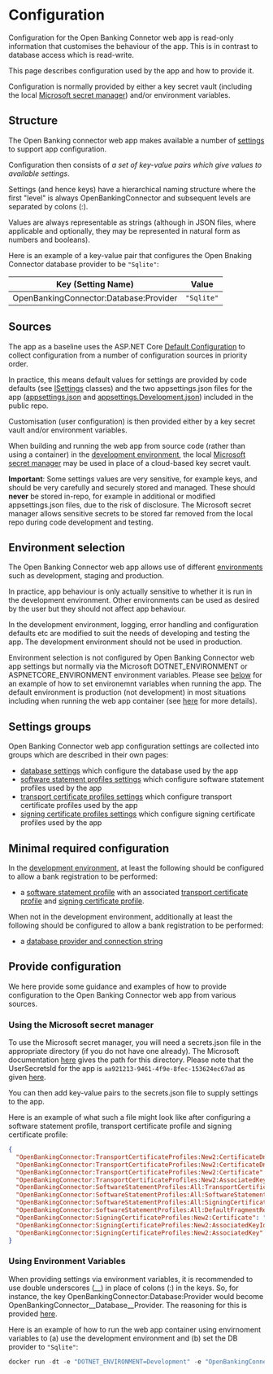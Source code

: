 # Configuration

Configuration for the Open Banking Connetor web app is read-only information that customises the behaviour of the app. This is in contrast to database access which is read-write.

This page describes configuration used by the app and how to provide it.

Configuration is normally provided by either a key secret vault (including the local [Microsoft secret manager](https://docs.microsoft.com/en-us/aspnet/core/security/app-secrets?view=aspnetcore-6.0&tabs=windows)) and/or environment variables.

## Structure

The Open Banking connector web app makes available a number of [settings](#settings-groups) to support app configuration.

Configuration then consists of *a set of key-value pairs which give values to available settings*.

Settings (and hence keys) have a hierarchical naming structure where the first "level" is always OpenBankingConnector and subsequent levels are separated by colons (:).

Values are always representable as strings (although in JSON files, where applicable and optionally, they may be represented in natural form as numbers and booleans).

Here is an example of a key-value pair that configures the Open Bnaking Connector database provider to be `"Sqlite"`:

Key (Setting Name) | Value
--- | ---
OpenBankingConnector:Database:Provider | `"Sqlite"`

## Sources

The app as a baseline uses the ASP.NET Core [Default Configuration](https://docs.microsoft.com/en-us/aspnet/core/fundamentals/configuration/?view=aspnetcore-6.0#default-configuration) to collect configuration from a number of configuration sources in priority order.

In practice, this means default values for settings are provided by code defaults (see [ISettings](../../src/OpenBanking.Library.Connector/Configuration/ISettings.cs#L16) classes) and the two appsettings.json files for the app ([appsettings.json](../../src/OpenBanking.WebApp.Connector/appsettings.json) and [appsettings.Development.json](../../src/OpenBanking.WebApp.Connector/appsettings.Development.json)) included in the public repo.

Customisation (user configuration) is then provided either by a key secret vault and/or environment variables.

When building and running the web app from source code (rather than using a container) in the [development environment](#environment-selection), the local [Microsoft secret manager](https://docs.microsoft.com/en-us/aspnet/core/security/app-secrets?view=aspnetcore-6.0&tabs=windows) may be used in place of a cloud-based key secret vault.

**Important**: Some settings values are very sensitive, for example keys, and should be very carefully and securely stored and managed. These should **never** be stored in-repo, for example in additional or modified appsettings.json files, due to the risk of disclosure. The Microsoft secret manager allows sensitive secrets to be stored far removed from the local repo during code development and testing.

## Environment selection

The Open Banking Connector web app allows use of different [environments](https://docs.microsoft.com/en-us/aspnet/core/fundamentals/environments?view=aspnetcore-6.0) such as development, staging and production.

In practice, app behaviour is only actually sensitive to whether it is run in the development environment. Other environments can be used as desired by the user but they should not affect app behaviour.

 In the development environment, logging, error handling and configuration defaults etc are modified to suit the needs of developing and testing the app. The development environment should not be used in production.

 Environment selection is not configured by Open Banking Connector web app settings but normally via the Microsoft DOTNET_ENVIRONMENT or ASPNETCORE_ENVIRONMENT environment variables. Please see [below](#using-environment-variables) for an example of how to set environemnt variables when running the app. The default environment is production (not development) in most situations including when running the web app container (see [here](https://docs.microsoft.com/en-us/aspnet/core/fundamentals/environments?view=aspnetcore-6.0) for more details). 

## Settings groups

Open Banking Connector web app configuration settings are collected into groups which are described in their own pages:

- [database settings](database-settings.md) which configure the database used by the app
- [software statement profiles settings](software-statement-profiles-settings.md) which configure software statement profiles used by the app
- [transport certificate profiles settings](transport-certificate-profiles-settings.md) which configure transport certificate profiles used by the app
- [signing certificate profiles settings](signing-certificate-profiles-settings.md) which configure signing certificate profiles used by the app

## Minimal required configuration

In the [development environment](#environment-selection), at least the following should be configured to allow a bank registration to be performed:

- a [software statement profile](software-statement-profiles-settings.md) with an associated [transport certificate profile](transport-certificate-profiles-settings.md) and [signing certificate profile](signing-certificate-profiles-settings.md).

When not in the development environment, additionally at least the following should be configured to allow a bank registration to be performed:

- a [database provider and connection string](database-settings.md)

##  Provide configuration

We here provide some guidance and examples of how to provide configuration to the Open Banking Connector web app from various sources.

### Using the Microsoft secret manager

To use the Microsoft secret manager, you will need a secrets.json file in the appropriate directory (if you do not have one already). The Microsoft documentation [here](https://docs.microsoft.com/en-us/aspnet/core/security/app-secrets?view=aspnetcore-6.0&tabs=windows#how-the-secret-manager-tool-works) gives the path for this directory. Please note that the UserSecretsId for the app is `aa921213-9461-4f9e-8fec-153624ec67ad` as given [here](../../src/OpenBanking.WebApp.Connector/OpenBanking.WebApp.Connector.csproj).

You can then add key-value pairs to the secrets.json file to supply settings to the app.

Here is an example of what such a file might look like after configuring a software statement profile, transport certificate profile and signing certificate profile:

```json
{
  "OpenBankingConnector:TransportCertificateProfiles:New2:CertificateDnWithStringDottedDecimalAttributeValues": "CN=abc,2.5.4.97=abc,O=abc,C=GB",
  "OpenBankingConnector:TransportCertificateProfiles:New2:CertificateDnWithHexDottedDecimalAttributeValues": "CN=abc,2.5.4.97=#123,O=abc,C=GB",
  "OpenBankingConnector:TransportCertificateProfiles:New2:Certificate": "-----BEGIN CERTIFICATE-----\nabc\n-----END CERTIFICATE-----\n",
  "OpenBankingConnector:TransportCertificateProfiles:New2:AssociatedKey": "-----BEGIN PRIVATE KEY-----\nabc\n-----END PRIVATE KEY-----\n",
  "OpenBankingConnector:SoftwareStatementProfiles:All:TransportCertificateProfileId": "New2",
  "OpenBankingConnector:SoftwareStatementProfiles:All:SoftwareStatement": "a.b.c",
  "OpenBankingConnector:SoftwareStatementProfiles:All:SigningCertificateProfileId": "New2",
  "OpenBankingConnector:SoftwareStatementProfiles:All:DefaultFragmentRedirectUrl": "https://example.com/auth/fragment-redirect",
  "OpenBankingConnector:SigningCertificateProfiles:New2:Certificate": "-----BEGIN CERTIFICATE-----\nabc\n-----END CERTIFICATE-----\n",
  "OpenBankingConnector:SigningCertificateProfiles:New2:AssociatedKeyId": "abc",
  "OpenBankingConnector:SigningCertificateProfiles:New2:AssociatedKey": "-----BEGIN PRIVATE KEY-----\nabc\n-----END PRIVATE KEY-----\n"
}
```

### Using Environment Variables

When providing settings via environment variables, it is recommended to use double underscores (__) in place of colons (:) in the keys. So, for instance, the key OpenBankingConnector:Database:Provider would become OpenBankingConnector__Database__Provider. The reasoning for this is provided [here](https://docs.microsoft.com/en-us/aspnet/core/fundamentals/configuration/?view=aspnetcore-6.0#environment-variables).

Here is an example of how to run the web app container using envirnoment variables to (a) use the development environment and (b) set the DB provider to `"Sqlite"`:

```powershell
docker run -dt -e "DOTNET_ENVIRONMENT=Development" -e "OpenBankingConnector__Database__Provider=Sqlite" -P --name OpenBanking.WebApp.Connector.v1.0.0-alpha03 ghcr.io/finlabsuk/open-banking-connector-web-app:1.0.0-alpha03
```